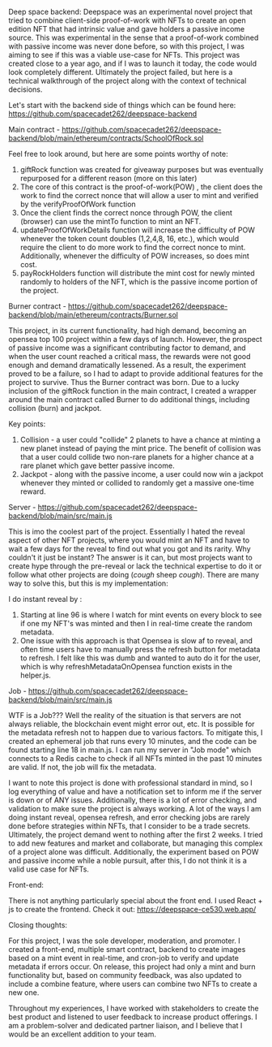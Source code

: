 Deep space backend:
Deepspace was an experimental novel project that tried to combine client-side proof-of-work with NFTs to create an open edition NFT that had intrinsic value and gave holders a passive income source. This was experimental in the sense that a proof-of-work combined with passive income was never done before, so with this project, I was aiming to see if this was a viable use-case for NFTs. This project was created close to a year ago, and if I was to launch it today, the code would look completely different. Ultimately the project failed, but here is a technical walkthrough of the project along with the context of technical decisions.

Let's start with the backend side of things which can be found here: https://github.com/spacecadet262/deepspace-backend

Main contract - https://github.com/spacecadet262/deepspace-backend/blob/main/ethereum/contracts/SchoolOfRock.sol

Feel free to look around, but here are some points worthy of note:

1) giftRock function was created for giveaway purposes but was eventually repurposed for a different reason (more on this later)
2) The core of this contract is the proof-of-work(POW) , the client does the work to find the correct nonce that will allow a user to mint and verified by the verifyProofOfWork function
3) Once the client finds the correct nonce through POW, the client (browser) can use the mintTo function to mint an NFT. 
4) updateProofOfWorkDetails function will increase the difficulty of POW whenever the token count doubles (1,2,4,8, 16, etc.), which would require the client to do more work to find the correct nonce to mint. Additionally, whenever the difficulty of POW increases, so does mint cost. 
5) payRockHolders function will distribute the mint cost for newly minted randomly to holders of the NFT, which is the passive income portion of the project. 

Burner contract - https://github.com/spacecadet262/deepspace-backend/blob/main/ethereum/contracts/Burner.sol

This project, in its current functionality, had high demand, becoming an opensea top 100 project within a few days of launch. However, the prospect of passive income was a significant contributing factor to demand, and when the user count reached a critical mass, the rewards were not good enough and demand dramatically lessened. As a result, the experiment proved to be a failure, so I had to adapt to provide additional features for the project to survive. Thus the Burner contract was born. Due to a lucky inclusion of the giftRock function in the main contract, I created a wrapper around the main contract called Burner to do additional things, including collision (burn) and jackpot.

Key points:

1) Collision - a user could "collide" 2 planets to have a chance at minting a new planet instead of paying the mint price. The benefit of collision was that a user could collide two non-rare planets for a higher chance at a rare planet which gave better passive income. 
2) Jackpot - along with the passive income, a user could now win a jackpot whenever they minted or collided to randomly get a massive one-time reward. 

Server - https://github.com/spacecadet262/deepspace-backend/blob/main/src/main.js

This is imo the coolest part of the project. Essentially I hated the reveal aspect of other NFT projects, where you would mint an NFT and have to wait a few days for the reveal to find out what you got and its rarity. Why couldn't it just be instant? The answer is it can, but most projects want to create hype through the pre-reveal or lack the technical expertise to do it or follow what other projects are doing (*cough* sheep *cough*). There are many way to solve this, but this is my implementation:

I do instant reveal by :
1) Starting at line 96 is where I watch for mint events on every block to see if one my NFT's was minted and then I in real-time create the random metadata. 
2) One issue with this approach is that Opensea is slow af to reveal, and often time users have to manually press the refresh button for metadata to refresh. I felt like this was dumb and wanted to auto do it for the user, which is why refreshMetadataOnOpensea function exists in the helper.js. 

Job - https://github.com/spacecadet262/deepspace-backend/blob/main/src/main.js

WTF is a Job??? Well the reality of the situation is that servers are not always reliable, the blockchain event might error out, etc. It is possible for the metadata refresh not to happen due to various factors. To mitigate this, I created an ephemeral job that runs every 10 minutes, and the code can be found starting line 18 in main.js. I can run my server in "Job mode" which connects to a Redis cache to check if all NFTs minted in the past 10 minutes are valid. If not, the job will fix the metadata. 

I want to note this project is done with professional standard in mind, so I log everything of value and have a notification set to inform me if the server is down or of ANY  issues. Additionally, there is a lot of error checking, and validation to make sure the project is always working. A lot of the ways I am doing instant reveal, opensea refresh, and error checking jobs are rarely done before strategies within NFTs, that I consider to be a trade secrets. Ultimately, the project demand went to nothing after the first 2 weeks. I tried to add new features and market and collaborate, but managing this complex of a project alone was difficult. Additionally, the experiment based on POW and passive income while a noble pursuit, after this, I do not think it is a valid use case for NFTs. 


Front-end:

There is not anything particularly special about the front end. I used React + js to create the frontend. Check it out: https://deepspace-ce530.web.app/ 

Closing thoughts:

For this project, I was the sole developer, moderation, and promoter.  I created a front-end, multiple smart contract, backend to create images based on a mint event in real-time, and cron-job to verify and update metadata if errors occur. On release, this project had only a mint and burn functionality but, based on community feedback, was also updated to include a combine feature, where users can combine two NFTs to create a new one.

Throughout my experiences, I have worked with stakeholders to create the best product and listened to user feedback to increase product offerings. I am a problem-solver and dedicated partner liaison, and I believe that I would be an excellent addition to your team.


